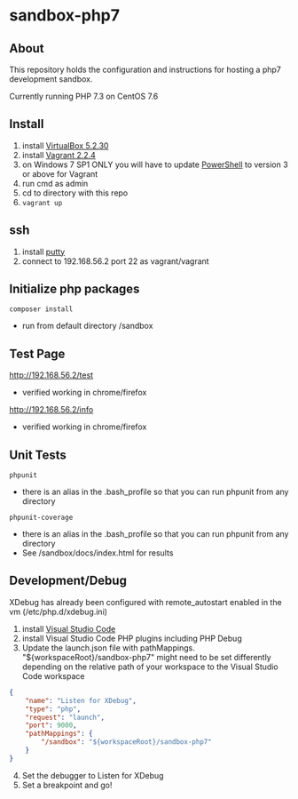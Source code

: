 # sandbox-php7

## About

This repository holds the configuration and instructions for hosting a php7 development sandbox.

Currently running PHP 7.3 on CentOS 7.6

## Install

1. install [VirtualBox 5.2.30](https://www.virtualbox.org/)
2. install [Vagrant 2.2.4](https://www.vagrantup.com/)
3. on Windows 7 SP1 ONLY you will have to update [PowerShell](https://docs.microsoft.com/en-us/powershell/scripting/setup/installing-windows-powershell?view=powershell-6) to version 3 or above for Vagrant
4. run cmd as admin
5. cd to directory with this repo
6. `vagrant up`

## ssh

1. install [putty](https://www.putty.org/)
2. connect to 192.168.56.2 port 22 as vagrant/vagrant

## Initialize php packages

`composer install`
- run from default directory /sandbox

## Test Page

http://192.168.56.2/test
- verified working in chrome/firefox

http://192.168.56.2/info
- verified working in chrome/firefox

## Unit Tests

`phpunit`
- there is an alias in the .bash_profile so that you can run phpunit from any directory

`phpunit-coverage` 
- there is an alias in the .bash_profile so that you can run phpunit from any directory
- See /sandbox/docs/index.html for results

## Development/Debug

XDebug has already been configured with remote_autostart enabled in the vm (/etc/php.d/xdebug.ini)

1. install [Visual Studio Code](https://code.visualstudio.com/)
2. install Visual Studio Code PHP plugins including PHP Debug
3. Update the launch.json file with pathMappings. "${workspaceRoot}/sandbox-php7" might need to be set differently depending on the relative path of your workspace to the Visual Studio Code workspace
```JSON
{
	"name": "Listen for XDebug",
	"type": "php",
	"request": "launch",
	"port": 9000,
	"pathMappings": {
		"/sandbox": "${workspaceRoot}/sandbox-php7"
	}
}
```
4. Set the debugger to Listen for XDebug
5. Set a breakpoint and go!
